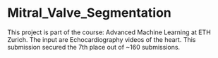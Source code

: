# Mitral_Valve_Segmentation
This project is part of the course: Advanced Machine Learning at ETH Zurich. The input are Echocardiography videos of the heart. This submission secured the 7th place out of ~160 submissions.
